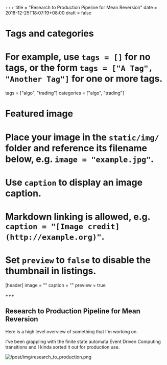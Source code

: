 +++
title = "Research to Production Pipeline for Mean Reversion"
date = 2018-12-25T18:07:19+08:00
draft = false

# Tags and categories
# For example, use `tags = []` for no tags, or the form `tags = ["A Tag", "Another Tag"]` for one or more tags.
tags = ["algo", "trading"]
categories = ["algo", "trading"]

# Featured image
# Place your image in the `static/img/` folder and reference its filename below, e.g. `image = "example.jpg"`.
# Use `caption` to display an image caption.
#   Markdown linking is allowed, e.g. `caption = "[Image credit](http://example.org)"`.
# Set `preview` to `false` to disable the thumbnail in listings.
[header]
image = ""
caption = ""
preview = true

+++
## Research to Production Pipeline for Mean Reversion

Here is a high level overview of something that I'm working on.

I've been grappling with the finite state automata Event Driven Computing transitions and I kinda sorted it out for production use.

<img src="/post/img/research_to_production.png" alt="/post/img/research_to_production.png">
